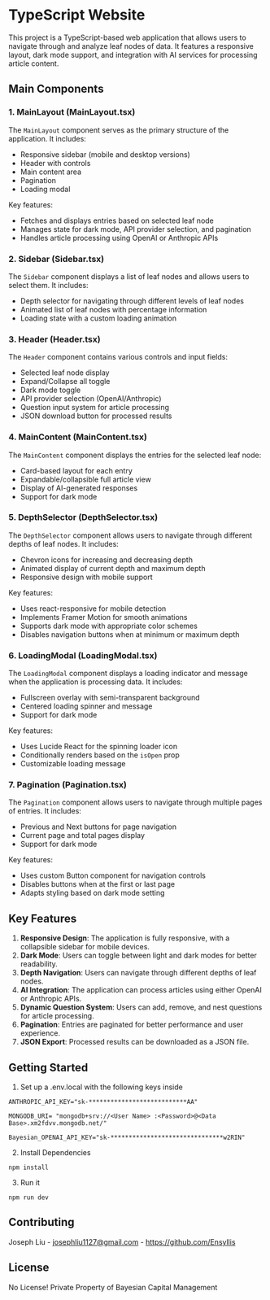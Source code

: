 # TypeScript Website

This project is a TypeScript-based web application that allows users to navigate through and analyze leaf nodes of data. It features a responsive layout, dark mode support, and integration with AI services for processing article content.

## Main Components

### 1. MainLayout (MainLayout.tsx)

The `MainLayout` component serves as the primary structure of the application. It includes:

- Responsive sidebar (mobile and desktop versions)
- Header with controls
- Main content area
- Pagination
- Loading modal

Key features:
- Fetches and displays entries based on selected leaf node
- Manages state for dark mode, API provider selection, and pagination
- Handles article processing using OpenAI or Anthropic APIs

### 2. Sidebar (Sidebar.tsx)

The `Sidebar` component displays a list of leaf nodes and allows users to select them. It includes:

- Depth selector for navigating through different levels of leaf nodes
- Animated list of leaf nodes with percentage information
- Loading state with a custom loading animation

### 3. Header (Header.tsx)

The `Header` component contains various controls and input fields:

- Selected leaf node display
- Expand/Collapse all toggle
- Dark mode toggle
- API provider selection (OpenAI/Anthropic)
- Question input system for article processing
- JSON download button for processed results

### 4. MainContent (MainContent.tsx)

The `MainContent` component displays the entries for the selected leaf node:

- Card-based layout for each entry
- Expandable/collapsible full article view
- Display of AI-generated responses
- Support for dark mode

### 5. DepthSelector (DepthSelector.tsx)

The `DepthSelector` component allows users to navigate through different depths of leaf nodes. It includes:

- Chevron icons for increasing and decreasing depth
- Animated display of current depth and maximum depth
- Responsive design with mobile support

Key features:

- Uses react-responsive for mobile detection
- Implements Framer Motion for smooth animations
- Supports dark mode with appropriate color schemes
- Disables navigation buttons when at minimum or maximum depth

### 6. LoadingModal (LoadingModal.tsx)

The `LoadingModal` component displays a loading indicator and message when the application is processing data. It includes:

- Fullscreen overlay with semi-transparent background
- Centered loading spinner and message
- Support for dark mode

Key features:

- Uses Lucide React for the spinning loader icon
- Conditionally renders based on the `isOpen` prop
- Customizable loading message

### 7. Pagination (Pagination.tsx)

The `Pagination` component allows users to navigate through multiple pages of entries. It includes:

- Previous and Next buttons for page navigation
- Current page and total pages display
- Support for dark mode

Key features:

- Uses custom Button component for navigation controls
- Disables buttons when at the first or last page
- Adapts styling based on dark mode setting


## Key Features

1. **Responsive Design**: The application is fully responsive, with a collapsible sidebar for mobile devices.
2. **Dark Mode**: Users can toggle between light and dark modes for better readability.
3. **Depth Navigation**: Users can navigate through different depths of leaf nodes.
4. **AI Integration**: The application can process articles using either OpenAI or Anthropic APIs.
5. **Dynamic Question System**: Users can add, remove, and nest questions for article processing.
6. **Pagination**: Entries are paginated for better performance and user experience.
7. **JSON Export**: Processed results can be downloaded as a JSON file.

## Getting Started

1. Set up a .env.local with the following keys inside
```
ANTHROPIC_API_KEY="sk-***************************AA"

MONGODB_URI= "mongodb+srv://<User Name> :<Password>@<Data Base>.xm2fdvv.mongodb.net/"

Bayesian_OPENAI_API_KEY="sk-*******************************w2RIN"
```
2. Install Dependencies
```
npm install
```
3. Run it
```
npm run dev
```
## Contributing

Joseph Liu - josephliu1127@gmail.com - https://github.com/Ensyllis

## License

No License!
Private Property of Bayesian Capital Management